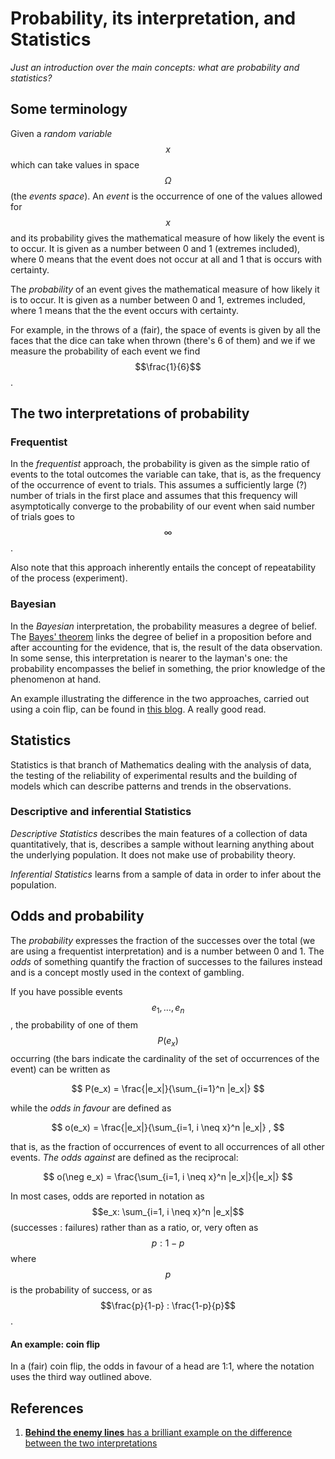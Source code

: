 # Probability, its interpretation, and Statistics

_Just an introduction over the main concepts: what are probability and statistics?_ 

## Some terminology

Given a _random variable_ $$x$$ which can take values in space $$\Omega $$ \(the _events space_\). An _event_ is the occurrence of one of the values allowed for $$x$$ and its probability gives the mathematical measure of how likely the event is to occur. It is given as a number between 0 and 1 \(extremes included\), where 0 means that the event does not occur at all and 1 that is occurs with certainty.

The _probability_ of an event gives the mathematical measure of how likely it is to occur. It is given as a number between 0 and 1, extremes included, where 1 means that the the event occurs with certainty.

For example, in the throws of a \(fair\), the space of events is given by all the faces that the dice can take when thrown \(there's 6 of them\) and we if we measure the probability of each event we find $$\frac{1}{6}$$ .

## The two interpretations of probability

### Frequentist

In the _frequentist_ approach, the probability is given as the simple ratio of events to the total outcomes the variable can take, that is, as the frequency of the occurrence of event to trials. This assumes a sufficiently large \(?\) number of trials in the first place and assumes that this frequency will asymptotically converge to the probability of our event when said number of trials goes to $$\infty$$ .

Also note that this approach inherently entails the concept of repeatability of the process \(experiment\). 

### Bayesian

In the _Bayesian_ interpretation, the probability measures a degree of belief. The [Bayes' theorem](the-bayes-theorem.md) links the degree of belief in a proposition before and after accounting for the evidence, that is, the result of the data observation. In some sense, this interpretation is nearer to the layman's one: the probability encompasses the belief in something, the prior knowledge of the phenomenon at hand.

An example illustrating the difference in the two approaches, carried out using a coin flip, can be found in [this blog](probability-its-interpretation-and-statistics.md#references). A really good read. 

## Statistics

Statistics is that branch of Mathematics dealing with the analysis of data, the testing of the reliability of experimental results and the building of models which can describe patterns and trends in the observations.

### Descriptive and inferential Statistics

_Descriptive_ _Statistics_ describes the main features of a collection of data quantitatively, that is, describes a sample without learning anything about the underlying population. It does not make use of probability theory.

_Inferential_ _Statistics_ learns from a sample of data in order to infer about the population.

## Odds and probability

The _probability_ expresses the fraction of the successes over the total \(we are using a frequentist interpretation\) and is a number between 0 and 1. The _odds_ of something quantify the fraction of successes to the failures instead and is a concept mostly used in the context of gambling.

If you have possible events $$e_1, \ldots, e_n$$, the probability of one of them $$P(e_x)$$ occurring \(the bars indicate the cardinality of the set of occurrences of the event\) can be written as

$$
P(e_x) = \frac{|e_x|}{\sum_{i=1}^n |e_x|}
$$

while the _odds in favour_ are defined as

$$
o(e_x) = \frac{|e_x|}{\sum_{i=1, i \neq x}^n |e_x|} ,
$$

that is, as the fraction of occurrences of event to all occurrences of all other events. _The odds against_ are defined as the reciprocal:

$$
o(\neg e_x) = \frac{\sum_{i=1, i \neq x}^n |e_x|}{|e_x|}
$$

In most cases, odds are reported in notation as $$e_x: \sum_{i=1, i \neq x}^n |e_x|$$ \(successes : failures\) rather than as a ratio, or, very often as $$p: 1-p$$where $$p$$ is the probability of success, or as $$\frac{p}{1-p} : \frac{1-p}{p}$$.

#### An example: coin flip

In a \(fair\) coin flip, the odds in favour of a head are 1:1, where the notation uses the third way outlined above.

## References <a id="references"></a>

1. [ **Behind the enemy lines** has a brilliant example on the difference between the two interpretations](https://www.behind-the-enemy-lines.com/2008/01/are-you-bayesian-or-frequentist-or.html)

